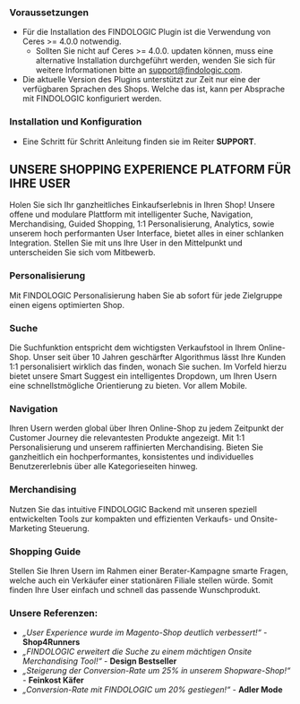 ### Voraussetzungen

* Für die Installation des FINDOLOGIC Plugin ist die Verwendung von Ceres >= 4.0.0 notwendig.
  * Sollten Sie nicht auf Ceres >= 4.0.0. updaten können, muss eine alternative Installation durchgeführt werden, wenden Sie sich für weitere Informationen bitte an [support@findologic.com](mailto:support@findologic.com).
* Die aktuelle Version des Plugins unterstützt zur Zeit nur eine der verfügbaren Sprachen des Shops. Welche das ist, kann per Absprache mit FINDOLOGIC konfiguriert werden.

### Installation und Konfiguration

* Eine Schritt für Schritt Anleitung finden sie im Reiter **SUPPORT**.

## UNSERE SHOPPING EXPERIENCE PLATFORM FÜR IHRE USER

Holen Sie sich Ihr ganzheitliches Einkaufserlebnis in Ihren Shop!
Unsere offene und modulare Plattform mit intelligenter Suche, Navigation, Merchandising, Guided Shopping, 1:1 Personalisierung, Analytics, sowie unserem hoch performanten User Interface, bietet alles in einer schlanken Integration.
Stellen Sie mit uns Ihre User in den Mittelpunkt und unterscheiden Sie sich vom Mitbewerb.

### Personalisierung
Mit FINDOLOGIC Personalisierung haben Sie ab sofort für jede Zielgruppe einen eigens optimierten Shop.

### Suche
Die Suchfunktion entspricht dem wichtigsten Verkaufstool in Ihrem Online-Shop. Unser seit über 10 Jahren geschärfter Algorithmus lässt Ihre Kunden 1:1 personalisiert wirklich das finden, wonach Sie suchen. Im Vorfeld hierzu bietet unsere Smart Suggest ein intelligentes Dropdown, um Ihren Usern eine schnellstmögliche Orientierung zu bieten. Vor allem Mobile.

### Navigation
Ihren Usern werden global über Ihren Online-Shop zu jedem Zeitpunkt der Customer Journey die relevantesten Produkte angezeigt. Mit 1:1 Personalisierung und unserem raffinierten Merchandising. Bieten Sie ganzheitlich ein hochperformantes, konsistentes und individuelles Benutzererlebnis über alle Kategorieseiten hinweg.

### Merchandising
Nutzen Sie das intuitive FINDOLOGIC Backend mit unseren speziell entwickelten Tools zur kompakten und effizienten Verkaufs- und Onsite-Marketing Steuerung.

### Shopping Guide
Stellen Sie Ihren Usern im Rahmen einer Berater-Kampagne smarte Fragen, welche auch ein Verkäufer einer stationären Filiale stellen würde. Somit finden Ihre User einfach und schnell das passende Wunschprodukt.

### Unsere Referenzen:
* *„User Experience wurde im Magento-Shop deutlich verbessert!“* -  **Shop4Runners**
* *„FINDOLOGIC erweitert die Suche zu einem mächtigen Onsite Merchandising Tool!“* - **Design Bestseller**
* *„Steigerung der Conversion-Rate um 25% in unserem Shopware-Shop!“* - **Feinkost Käfer**
* *„Conversion-Rate mit FINDOLOGIC um 20% gestiegen!“* - **Adler Mode**
